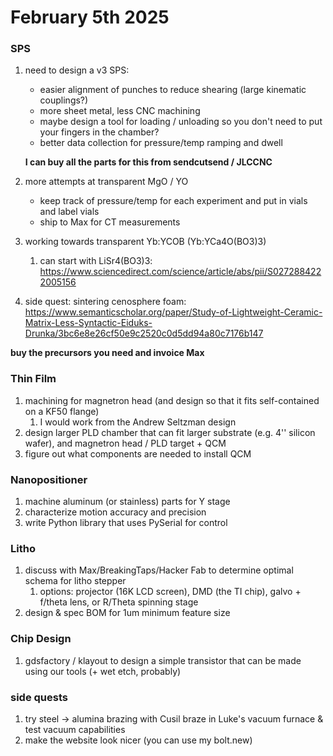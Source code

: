 # February 5th 2025



### SPS

1. need to design a v3 SPS:

   - easier alignment of punches to reduce shearing (large kinematic couplings?)
   - more sheet metal, less CNC machining
   - maybe design a tool for loading / unloading so you don't need to put your fingers in the chamber?
   - better data collection for pressure/temp ramping and dwell

   **I can buy all the parts for this from sendcutsend / JLCCNC**

   

2. more attempts at transparent MgO / YO
   - keep track of pressure/temp for each experiment and put in vials and label vials
   - ship to Max for CT measurements
   
3. working towards transparent Yb:YCOB (Yb:YCa4O(BO3)3)
   1. can start with LiSr4(BO3)3: https://www.sciencedirect.com/science/article/abs/pii/S0272884222005156
4. side quest: sintering cenosphere foam: https://www.semanticscholar.org/paper/Study-of-Lightweight-Ceramic-Matrix-Less-Syntactic-Eiduks-Drunka/3bc6e8e26cf50e9c2520c0d5dd94a80c7176b147

**buy the precursors you need and invoice Max**

### Thin Film

1. machining for magnetron head (and design so that it fits self-contained on a KF50 flange)
   1. I would work from the Andrew Seltzman design
2. design larger PLD chamber that can fit larger substrate (e.g. 4'' silicon wafer), and magnetron head / PLD target + QCM 
3. figure out what components are needed to install QCM

### Nanopositioner

1. machine aluminum (or stainless) parts for Y stage
2. characterize motion accuracy and precision
3. write Python library that uses PySerial for control

### Litho

1. discuss with Max/BreakingTaps/Hacker Fab to determine optimal schema for litho stepper
   1. options: projector (16K LCD screen), DMD (the TI chip), galvo + f/theta lens, or R/Theta spinning stage
2. design & spec BOM for 1um minimum feature size 

### Chip Design

1. gdsfactory / klayout to design a simple transistor that can be made using our tools (+ wet etch, probably)



### side quests

1. try steel -> alumina brazing with Cusil braze in Luke's vacuum furnace & test vacuum capabilities
1. make the website look nicer (you can use my bolt.new)